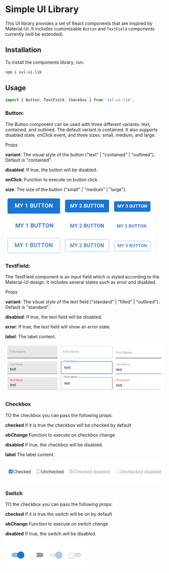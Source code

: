 # Simple UI Library

This UI library provides a set of React components that are inspired by Material-UI. 
It includes customizable `Button` and `TextField` components currently (will be extended).

## Installation

To install the components library, run:

```bash
npm i svl-ui-lib
```

## Usage

```js
import { Button, TextField, Checkbox } from 'svl-ui-lib';
```

### Button:

The Button component can be used with three different variants: text, contained, and outlined. The default variant is contained. It also supports disabled state, onClick event, and three sizes: small, medium, and large.

Props

**variant**: The visual style of the button ("text" | "contained" | "outlined"). Default is "contained".

**disabled**: If true, the button will be disabled.

**onClick**: Function to execute on button click.

**size**: The size of the button ("small" | "medium" | "large").

![Buttons](https://raw.githubusercontent.com/savelievamareena/custom-components-lib/master/assets/img_1.png)

### TextField:

The TextField component is an input field which is styled according to the Material-UI design. It includes several states such as error and disabled.

Props

**variant**: The visual style of the text field ("standard" | "filled" | "outlined"). Default is "standard".

**disabled**: If true, the text field will be disabled.

**error**: If true, the text field will show an error state.

**label**: The label content.

![TextField](https://raw.githubusercontent.com/savelievamareena/custom-components-lib/master/assets/img_2.png)

### Checkbox

TO the checkbox you can pass the following props:

**checked** If it is true the checkbox will be checked by default

**obChange** Function to execute on checkbox change

**disabled** If true, the checkbox will be disabled.

**label** The label content.

![img.png](assets/img_3.png)


### Switch

TO the checkbox you can pass the following props:

**checked** If it is true the switch will be on by default

**obChange** Function to execute on switch change

**disabled** If true, the switch will be disabled.

![img.png](assets/img_4.png)
